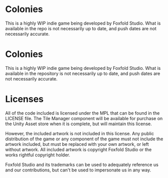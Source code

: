 # Colonies
This is a highly WIP indie game being developed by Foxfold Studio. What is available in the repo is not necessarily up to date, and push dates are not necessarily accurate.

# Colonies
This is a highly WIP indie game being developed by Foxfold Studio. What is available in the repository is not necessarily up to date, and push dates are not necessarily accurate.

# Licenses
All of the code included is licensed under the MPL that can be found in the LICENSE file. The Tile Manager component will be available for purchase on the Unity Asset store when it is complete, but will maintain this license.

However, the included artwork is not included in this license. Any public distribution of the game or any component of the game must not include the artwork included, but must be replaced with your own artwork, or left without artwork. All included artwork is copyright Foxfold Studio or the works rightful copyright holder.

Foxfold Studio and its trademarks can be used to adequately reference us and our contributions, but can't be used to impersonate us in any way.
